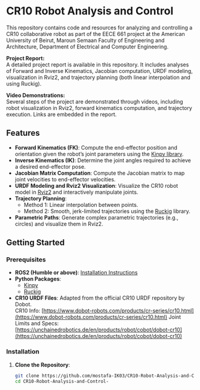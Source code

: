 # CR10 Robot Analysis and Control

This repository contains code and resources for analyzing and controlling a CR10 collaborative robot as part of the EECE 661 project at the American University of Beirut, Maroun Semaan Faculty of Engineering and Architecture, Department of Electrical and Computer Engineering.

**Project Report:**  
A detailed project report is available in this repository. It includes analyses of Forward and Inverse Kinematics, Jacobian computation, URDF modeling, visualization in Rviz2, and trajectory planning (both linear interpolation and using Ruckig).

**Video Demonstrations:**  
Several steps of the project are demonstrated through videos, including robot visualization in Rviz2, forward kinematics computation, and trajectory execution. Links are embedded in the report.

## Features

- **Forward Kinematics (FK)**: Compute the end-effector position and orientation given the robot’s joint parameters using the [Kinpy library](https://github.com/neka-nat/kinpy).
- **Inverse Kinematics (IK)**: Determine the joint angles required to achieve a desired end-effector pose.
- **Jacobian Matrix Computation**: Compute the Jacobian matrix to map joint velocities to end-effector velocities.
- **URDF Modeling and Rviz2 Visualization**: Visualize the CR10 robot model in [Rviz2](https://docs.ros.org/en/humble/index.html) and interactively manipulate joints.
- **Trajectory Planning**:
  - Method 1: Linear interpolation between points.
  - Method 2: Smooth, jerk-limited trajectories using the [Ruckig](https://pypi.org/project/ruckig) library.
- **Parametric Paths**: Generate complex parametric trajectories (e.g., circles) and visualize them in Rviz2.

## Getting Started

### Prerequisites

- **ROS2 (Humble or above)**: [Installation Instructions](https://docs.ros.org/en/humble/index.html)
- **Python Packages**:
  - [Kinpy](https://github.com/neka-nat/kinpy)
  - [Ruckig](https://pypi.org/project/ruckig)
- **CR10 URDF Files**: Adapted from the official CR10 URDF repository by Dobot.  
  CR10 Info: [https://www.dobot-robots.com/products/cr-series/cr10.html](https://www.dobot-robots.com/products/cr-series/cr10.html) 
  Joint Limits and Specs: [https://unchainedrobotics.de/en/products/robot/cobot/dobot-cr10](https://unchainedrobotics.de/en/products/robot/cobot/dobot-cr10) 

### Installation

1. **Clone the Repository**:
   ```bash
   git clone https://github.com/mostafa-IK03/CR10-Robot-Analysis-and-Control-.git
   cd CR10-Robot-Analysis-and-Control-

